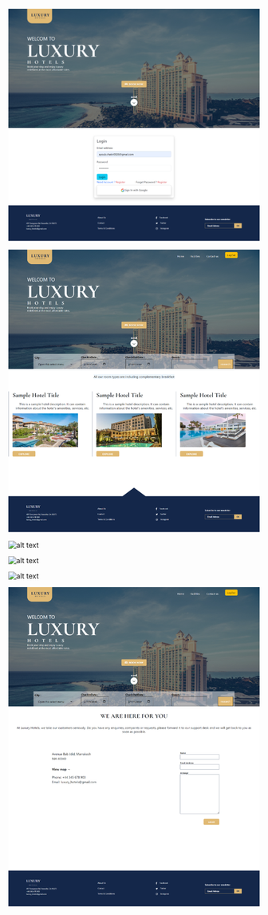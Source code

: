 ![alt text](images/Luxury-Hotels-Home.png)

![alt text](images/Luxury-Hotels-Home%20(1).png)

![alt text](images/Luxury-Hotels-Home%20(2).png)

![alt text](images/Luxury-Hotels-Home%20(3).png)

![alt text](images/Luxury-Hotels-Home%20(4).png)

![alt text](images/Luxury-Hotels-Home%20(5).png)





